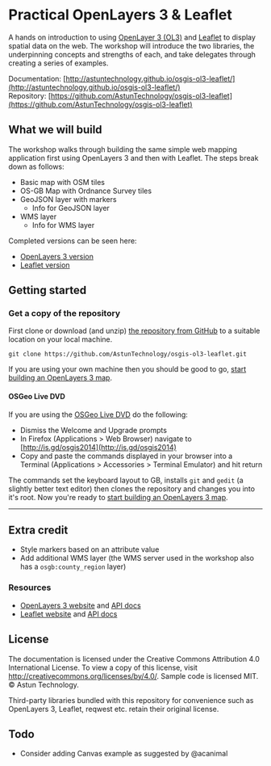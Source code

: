# Practical OpenLayers 3 & Leaflet

A hands on introduction to using [OpenLayer 3 (OL3)](http://ol3js.org) and [Leaflet](http://leafletjs.com) to display spatial data on the web. The workshop will introduce the two libraries, the underpinning concepts and strengths of each, and take delegates through creating a series of examples.

Documentation: [http://astuntechnology.github.io/osgis-ol3-leaflet/](http://astuntechnology.github.io/osgis-ol3-leaflet/)  
Repository: [https://github.com/AstunTechnology/osgis-ol3-leaflet](https://github.com/AstunTechnology/osgis-ol3-leaflet)  

## What we will build

The workshop walks through building the same simple web mapping application first using OpenLayers 3 and then with Leaflet. The steps break down as follows:

* Basic map with OSM tiles
* OS-GB Map with Ordnance Survey tiles
* GeoJSON layer with markers
    * Info for GeoJSON layer
* WMS layer
    * Info for WMS layer

Completed versions can be seen here:

* [OpenLayers 3 version](http://astuntechnology.github.io/osgis-ol3-leaflet/ol3/ol3-complete.html)
* [Leaflet version](http://astuntechnology.github.io/osgis-ol3-leaflet/leaflet/leaflet-complete.html)

## Getting started

### Get a copy of the repository

First clone or download (and unzip) [the repository from GitHub](https://github.com/AstunTechnology/osgis-ol3-leaflet) to a suitable location on your local machine.

    git clone https://github.com/AstunTechnology/osgis-ol3-leaflet.git

If you are using your own machine then you should be good to go, [start building an OpenLayers 3 map](ol3/README.md).

#### OSGeo Live DVD

If you are using the [OSGeo Live DVD](http://live.osgeo.org/en/) do the following:

* Dismiss the Welcome and Upgrade prompts
* In Firefox (Applications > Web Browser) navigate to [http://is.gd/osgis2014](http://is.gd/osgis2014)
* Copy and paste the commands displayed in your browser into a Terminal (Applications > Accessories > Terminal Emulator) and hit return

The commands set the keyboard layout to GB, installs `git` and `gedit` (a slightly better text editor) then clones the repository and changes you into it's root. Now you're ready to [start building an OpenLayers 3 map](ol3/README.md).

----

## Extra credit

* Style markers based on an attribute value
* Add additional WMS layer (the WMS server used in the workshop also has a `osgb:county_region` layer)

### Resources

* [OpenLayers 3 website](http://ol3js.org) and [API docs](http://ol3js.org/en/master/apidoc/)
* [Leaflet website](http://leafletjs.com) and [API docs](http://leafletjs.com/reference.html)

## License

The documentation is licensed under the Creative Commons Attribution 4.0 International
License. To view a copy of this license, visit
http://creativecommons.org/licenses/by/4.0/. Sample code is licensed MIT. &copy; Astun Technology.

Third-party libraries bundled with this repository for convenience such as
OpenLayers 3, Leaflet, reqwest etc. retain their original license.

## Todo

* Consider adding Canvas example as suggested by @acanimal
